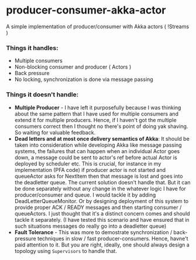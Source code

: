 # producer-consumer-akka-actor
A simple implementation of producer/consumer with Akka actors ( !Streams ) 

### Things it handles:
* Multiple consumers
* Non-blocking consumer and producer ( Actors )
* Back pressure
* No locking, synchronization is done via message passing

### Things it doesn't handle:
* **Multiple Producer** - I have left it purposefully because I was thinking about the same pattern that I have used for multiple consumers and extend it for multiple producers. Hence, if I haven't got the multiple consumers correct then I thought no there's point of doing yak shaving. So waiting for valuable feedback.
* **Dead letters and at most once delivery semantics of Akka**: It should be taken into consideration while developing Akka like message passing systems, the failures that can happen when an individual Actor goes down, a message could be sent to actor's ref before actual Actor is deployed by scheduler etc. This is crucial, for instance in my implementation (PFA code) if producer actor is not started and queueActor asks for NextItem then that message is lost and goes into the deadletter queue. The current solution doesn't handle that. But it can be done separately without any change in the whatever logic I have for producer/consumer and queue. I would tackle it by adding DeadLetterQueueMonitor. Or by designing deployment of this system to provide proper ACK / READY messages and then starting consumer / queueActors. I just thought that it's a distinct concern comes and should tackle it separately. 
(I have tested this scenario and have ensured that in such situations messages do really go into a deadletter queue)
* **Fault Tolerance** - This was more to demostrate synchronization / back-pressure techniques in slow / fast producer-consumers. Hence, havne't paid attention to it. But you are right, ideally, one should always design a topology using `Supervisors` to handle that.

